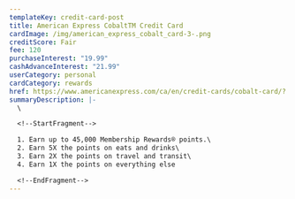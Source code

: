 ```yaml
---
templateKey: credit-card-post
title: American Express CobaltTM Credit Card
cardImage: /img/american_express_cobalt_card-3-.png
creditScore: Fair
fee: 120
purchaseInterest: "19.99"
cashAdvanceInterest: "21.99"
userCategory: personal
cardCategory: rewards
href: https://www.americanexpress.com/ca/en/credit-cards/cobalt-card/?
summaryDescription: |-
  \

  <!--StartFragment-->

  1. Earn up to 45,000 Membership Rewards® points.\
  2. Earn 5X the points on eats and drinks\
  3. Earn 2X the points on travel and transit\
  4. Earn 1X the points on everything else

  <!--EndFragment-->
---
```

